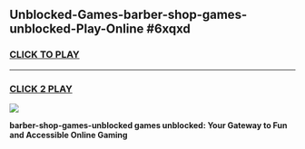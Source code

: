 
## Unblocked-Games-barber-shop-games-unblocked-Play-Online #6xqxd
<h3>
<a href="https://news.freeplayer.one?title=barber-shop-games-unblocked&ref=3">CLICK TO PLAY</a></h3>
<hr>

<h3>
<a href="https://news.freeplayer.one?title=barber-shop-games-unblocked&ref=3">CLICK 2 PLAY</a>
  
</h3>

<a href="https://news.freeplayer.one?title=barber-shop-games-unblocked&ref=3"><img src="https://clearcache.store/games.png"></a>


**barber-shop-games-unblocked games unblocked: Your Gateway to Fun and Accessible Online Gaming**
